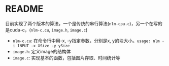 # README
目前实现了两个版本的算法，一个是传统的串行算法(`nlm-cpu.c`)，另一个在写的是cuda-c，(`nlm-c.cu`, `image.h`, `image.c`)
- `nlm-c.cu`: 在命令行中用-x, -y指定参数，分别是x, y的块大小。`usage: nlm -i INPUT -x XSize -y ySize`
- `image.h`: 定义image的结构体
- `image.c`: 实现基本的函数，包括图片存取、时间统计等